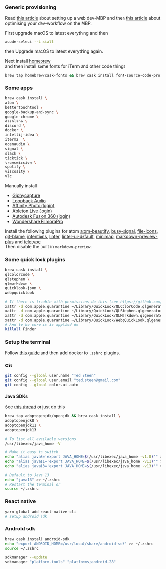 ### Generic provisioning
Read [this article](https://medium.com/@tretuna/macbook-pro-web-developer-setup-from-clean-slate-to-dev-machine-1befd4121ba8) about setting up a web dev-MBP and then [this article](https://dev.to/oryanmoshe/i-spend-one-hour-a-week-optimizing-my-development-environment-l9a) about optimising your dev-workflow on the MBP.

First upgrade macOS to latest everything and then
```bash
xcode-select --install
```
then Upgrade macOS to latest everything again.

Next install [homebrew](https://brew.sh)  
and then install some fonts for iTerm and other code things
```bash
brew tap homebrew/cask-fonts && brew cask install font-source-code-pro
```

### Some apps
```bash
brew cask install \
atom \
bettertouchtool \
google-backup-and-sync \
google-chrome \
dashlane \
discord \
docker \
intellij-idea \
iterm2  \
ocenaudio \
signal \
slack \
ticktick \
transmission \
spotify \
viscosity \
vlc
```
Manually install
* [Giphycapture](https://giphy.com/apps/giphycapture)
* [Loopback Audio](https://rogueamoeba.com/loopback/)
* [Affinity Photo (login)](https://affinity.serif.com/en-gb/photo/)
* [Ableton Live (login)](https://www.ableton.com/en/live/)
* [Autodesk Fusion 360 (login)](https://www.autodesk.com/products/fusion-360/overview)
* [Wondershare FilmoraPro](https://filmora.wondershare.com/filmorapro-video-editor/)

Install the following plugins for atom
 [atom-beautify](https://atom.io/packages/atom-beautify), [busy-signal](https://atom.io/packages/busy-signal), [file-icons](https://atom.io/packages/file-icons), [git-blame](https://atom.io/packages/git-blame), [intentions](https://atom.io/packages/intentions), [linter](https://atom.io/packages/linter), [linter-ui-default](https://atom.io/packages/linter-ui-default), [minimap](https://atom.io/packages/minimap), [markdown-preview-plus](https://atom.io/packages/markdown-preview-plus) and [teletype](https://atom.io/packages/teletype).  
 Then disable the built in `markdown-preview`.

### Some quick look plugins
```bash
brew cask install \
qlcolorcode \
qlstephen \
qlmarkdown \
quicklook-json \
webpquicklook

# If there is trouble with permissions do this (see https://github.com/anthonygelibert/QLColorCode/issues/51#issuecomment-563982425)
xattr -d com.apple.quarantine ~/Library/QuickLook/QLColorCode.qlgenerator
xattr -d com.apple.quarantine ~/Library/QuickLook/QLStephen.qlgenerator
xattr -d com.apple.quarantine ~/Library/QuickLook/QLMarkdown.qlgenerator
xattr -d com.apple.quarantine ~/Library/QuickLook/WebpQuickLook.qlgenerator
# And to be sure it is applied do
killall Finder
```
### Setup the terminal
Follow [this guide](https://gist.github.com/kevin-smets/8568070#file-iterm2-solarized-md) and then add docker to `.zshrc` plugins.

### Git
```bash
git config --global user.name "Ted Steen"
git config --global user.email "ted.steen@gmail.com"
git config --global color.ui auto
```

#### Java SDKs
See [this thread](https://stackoverflow.com/questions/52524112/how-do-i-install-java-on-mac-osx-allowing-version-switching/52524114#52524114) or just do this
```bash
brew tap adoptopenjdk/openjdk && brew cask install \
adoptopenjdk8 \
adoptopenjdk11 \
adoptopenjdk13

# To list all available versions
/usr/libexec/java_home -V

# Make it easy to switch
echo "alias java8='export JAVA_HOME=$(/usr/libexec/java_home -v1.8)'" >> ~/.zshrc
echo "alias java11='export JAVA_HOME=$(/usr/libexec/java_home -v11)'" >> ~/.zshrc
echo "alias java13='export JAVA_HOME=$(/usr/libexec/java_home -v13)'" >> ~/.zshrc

# Default to Java 13
echo "java13" >> ~/.zshrc
# Restart the terminal or
source ~/.zshrc
```

### React native
```bash
yarn global add react-native-cli
# setup android sdk
```

### Android sdk
```bash
brew cask install android-sdk
echo "export ANDROID_HOME=/usr/local/share/android-sdk" >> ~/.zshrc
source ~/.zshrc

sdkmanager --update
sdkmanager "platform-tools" "platforms;android-28"
```
